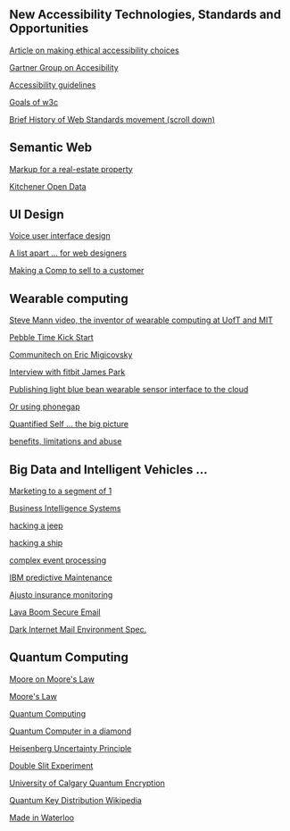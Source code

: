 New Accessibility Technologies, Standards and Opportunities
--

[Article on making ethical accessibility choices](http://www.sitepoint.com/ethical-dilemmas-web-accessibility/)

[Gartner Group on Accesibility](http://www.gartner.com/newsroom/id/2638315)

[Accessibility guidelines](http://www.w3.org/WAI/WCAG20/quickref/)

[Goals of w3c](http://www.w3.org/Consortium/Points/)

[Brief History of Web Standards movement (scroll down)](http://www.motive.co.nz/glossary/web-standards.php)


Semantic Web
--------

[Markup for a real-estate property](https://productforums.google.com/forum/#!topic/webmasters/ODx5TJozahk)

[Kitchener Open Data](http://app.kitchener.ca/opendata/catalogue.aspx)

UI Design
-----

[Voice user interface design](http://ldt.stanford.edu/~ejbailey/02_FALL/ED_147X/Readings/CohenExcerpt.Winograd.pdf)

[A list apart ... for web designers](http://alistapart.com/)

[Making a Comp to sell to a customer](https://www.youtube.com/watch?v=KRwFo4L2CLo)


Wearable computing
--

[Steve Mann video, the inventor of wearable computing at UofT and MIT](https://www.youtube.com/watch?v=DiFtmrpuwNY)

[Pebble Time Kick Start](https://www.youtube.com/watch?v=ycPjktP8rjg)

[Communitech on Eric Migicovsky](http://news.communitech.ca/news/small-to-mid/dont-blink-and-other-lessons-from-pebbles-eric-migicovsky/)

[Interview with fitbit James Park](https://www.youtube.com/watch?v=xMZ4rgYjKvc)

[Publishing light blue bean wearable sensor interface to the cloud](https://www.youtube.com/watch?v=TWZ8CE9Zkxg)

[Or using phonegap](http://iceddev.com/blog/beanbots-rise-of-the-swarm/)

[Quantified Self ... the big picture](http://quantifiedself.com/)

[benefits, limitations and abuse](https://www.priv.gc.ca/information/research-recherche/2014/wc_201401_e.asp)

Big Data and Intelligent Vehicles ...
---

[Marketing to a segment of 1](https://www.bcgperspectives.com/content/Classics/strategy_segment_of_one_marketing/)

[Business Intelligence Systems](http://www.dbjournal.ro/archive/14/14_2.pdf)

[hacking a jeep](https://www.youtube.com/watch?v=-FqsW5IodkM)

[hacking a ship](https://www.youtube.com/watch?v=WGi-_7HP3Hg)

[complex event processing](https://www.youtube.com/watch?v=PyuTVnxwNww)

[IBM predictive Maintenance](https://www.youtube.com/watch?v=mlaXbGuMV00)

[Ajusto insurance monitoring](http://www.cbc.ca/news/business/ajusto-app-that-watches-your-driving-habits-leads-to-privacy-concerns-1.3019787)

[Lava Boom Secure Email](https://lavaboom.com/tech-info)

[Dark Internet Mail Environment Spec. ](https://darkmail.info/downloads/dark-internet-mail-environment-march-2015.pdf)



Quantum Computing
------

[Moore on Moore's Law](http://www.computerworld.com/video/52364/intels-gordon-moore-amazed-at-legacy-of-moores-law)

[Moore's Law](http://techland.time.com/2012/05/01/the-collapse-of-moores-law-physicist-says-its-already-happening/)

[Quantum Computing](https://www.youtube.com/watch?v=3BKIJCTLy-s)

[Quantum Computer in a diamond](http://techland.time.com/2012/04/10/meet-the-quantum-computer-inside-a-diamond-does-it-run-forever/)

[Heisenberg Uncertainty Principle](https://www.youtube.com/watch?v=TQKELOE9eY4)

[Double Slit Experiment](https://www.youtube.com/watch?v=ayvbKafw2g0)

[University of Calgary Quantum Encryption](https://www.youtube.com/watch?v=lkgP5GCbZxM)

[Quantum Key Distribution Wikipedia](https://en.wikipedia.org/wiki/Quantum_key_distribution)

[Made in Waterloo](https://www.youtube.com/watch?v=cWpqlgF7uEA)
